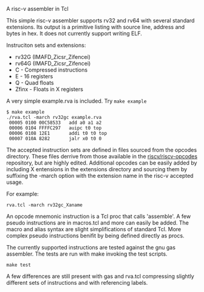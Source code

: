 
A risc-v assembler in Tcl

This simple risc-v assembler supports rv32 and rv64 with several standard
extensions.  Its output is a primitive listing with source line, address and
bytes in hex.  It does not currently support writing ELF.

Instruciton sets and extensions:
  * rv32G (IMAFD_Zicsr_Zifencei)
  * rv64G (IMAFD_Zicsr_Zifencei)
  * C - Compressed instructions
  * E - 16 registers
  * Q - Quad floats
  * Zfinx - Floats in X registers

A very simple example.rva is included.  Try `make example`

    $ make example
    ./rva.tcl -march rv32gc example.rva
     00005 0100 00C58533   add a0 a1 a2
     00006 0104 FFFFC297   auipc t0 top
     00006 0108 12E1       addi t0 t0 top
     00007 010A 8282       jalr x0 t0 0

The accepted instruction sets are defined in files sourced from the opcodes
directory.  These files derrive from those available in the
[riscv/riscv-opcodes](https://github.com/riscv/riscv-opcodes) repository, but
are highly edited.  Additional opcodes can be easily added by including X
entensions in the extensions directory and sourcing them by suffixing the
-march option with the extension name in the risc-v accepted usage.

For example:

    rva.tcl -march rv32gc_Xaname

An opcode mnemonic instruction is a Tcl proc that calls 'assemble'.  A few
pseudo instructions are in macros.tcl and more can easily be added.  The macro
and alias syntax are slight simplifications of standard Tcl.  More complex
pseudo instructions benifit by being defined directly as procs.

The currently supported instructions are tested against the gnu gas assembler.
The tests are run with make invoking the test scripts.

    make test

A few differences are still present with gas and rva.tcl compressing
slightly different sets of instructions and with referencing labels.

